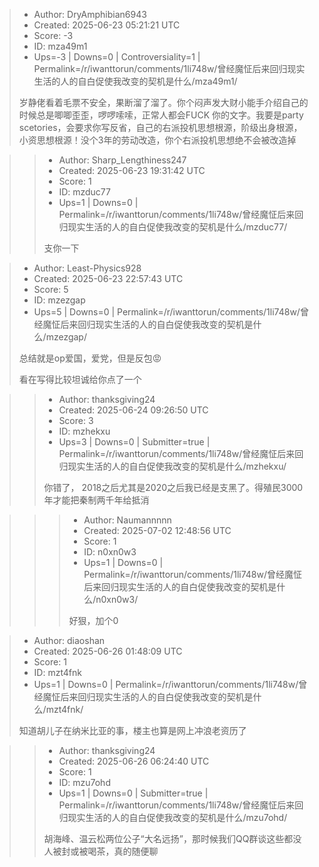 > - Author: DryAmphibian6943
> - Created: 2025-06-23 05:21:21 UTC
> - Score: -3
> - ID: mza49m1
> - Ups=-3 | Downs=0 | Controversiality=1 | Permalink=/r/iwanttorun/comments/1li748w/曾经魔怔后来回归现实生活的人的自白促使我改变的契机是什么/mza49m1/
>
> 岁静佬看着毛票不安全，果断溜了溜了。你个闷声发大财小能手介绍自己的时候总是唧唧歪歪，啰啰嗦嗦，正常人都会FUCK 你的文字。我要是party scetories，会要求你写反省，自己的右派投机思想根源，阶级出身根源，小资思想根源！没个3年的劳动改造，你个右派投机思想绝不会被改造掉

>> - Author: Sharp_Lengthiness247
>> - Created: 2025-06-23 19:31:42 UTC
>> - Score: 1
>> - ID: mzduc77
>> - Ups=1 | Downs=0 | Permalink=/r/iwanttorun/comments/1li748w/曾经魔怔后来回归现实生活的人的自白促使我改变的契机是什么/mzduc77/
>>
>> 支你一下

> - Author: Least-Physics928
> - Created: 2025-06-23 22:57:43 UTC
> - Score: 5
> - ID: mzezgap
> - Ups=5 | Downs=0 | Permalink=/r/iwanttorun/comments/1li748w/曾经魔怔后来回归现实生活的人的自白促使我改变的契机是什么/mzezgap/
>
> 总结就是op爱国，爱党，但是反包😡
> 
> 看在写得比较坦诚给你点了一个

>> - Author: thanksgiving24
>> - Created: 2025-06-24 09:26:50 UTC
>> - Score: 3
>> - ID: mzhekxu
>> - Ups=3 | Downs=0 | Submitter=true | Permalink=/r/iwanttorun/comments/1li748w/曾经魔怔后来回归现实生活的人的自白促使我改变的契机是什么/mzhekxu/
>>
>> 你错了， 2018之后尤其是2020之后我已经是支黑了。得殖民3000年才能把秦制两千年给抵消

>>> - Author: Naumannnnn
>>> - Created: 2025-07-02 12:48:56 UTC
>>> - Score: 1
>>> - ID: n0xn0w3
>>> - Ups=1 | Downs=0 | Permalink=/r/iwanttorun/comments/1li748w/曾经魔怔后来回归现实生活的人的自白促使我改变的契机是什么/n0xn0w3/
>>>
>>> 好狠，加个0

> - Author: diaoshan
> - Created: 2025-06-26 01:48:09 UTC
> - Score: 1
> - ID: mzt4fnk
> - Ups=1 | Downs=0 | Permalink=/r/iwanttorun/comments/1li748w/曾经魔怔后来回归现实生活的人的自白促使我改变的契机是什么/mzt4fnk/
>
> 知道胡儿子在纳米比亚的事，楼主也算是网上冲浪老资历了

>> - Author: thanksgiving24
>> - Created: 2025-06-26 06:24:40 UTC
>> - Score: 1
>> - ID: mzu7ohd
>> - Ups=1 | Downs=0 | Submitter=true | Permalink=/r/iwanttorun/comments/1li748w/曾经魔怔后来回归现实生活的人的自白促使我改变的契机是什么/mzu7ohd/
>>
>> 胡海峰、温云松两位公子“大名远扬”，那时候我们QQ群谈这些都没人被封或被喝茶，真的随便聊
